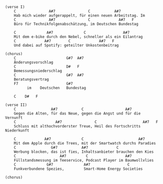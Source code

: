     
    (verse I)
        C               A#7               C           A#7
        Hab mich wieder aufgerappelt, für einen neuen Arbeitstag. Im
        C               A#7               C             A#7   F
        Büro für Technikfolgenabschätzung, im Deutschen Bundestag

        C              A#7              C                 A#7
        Mit dem e-bike durch den Nebel, schneller als ein Eilantrag
        C             A#7        C             A#7   F
        Und dabei auf Spotify: geteilter Unkostenbeitrag
  
    (chorus)
        C                       G#7  A#7 
        Änderungsvorschlag
        C                       D#   F
        Bemessungsniederschlag
        C                       G#7  A#7
        Beratungsvertrag
        F7                      G#7
              im    Deutschen   Bundestag

        C    D#   F
        
    (verse II)
        C                A#7           C                   A#7
        Gegen die Alten, für das Neue, gegen die Angst und für die Vernunft
        C                  A#7               C                     A#7   F
        Schluss mit althochvorderster Treue, Heil des Fortschritts Niederkunft
        
        C             A#7              C                         A#7
        Mit dem Apple durch die Trees, mit der Smartwatch durchs Paradies
        C                G#7           A#7             C
        Werbung blocken, das ist fies, Inhaltsanbieter brauchen den Kies
        C                    A#7         C                 A#7
        Füllstandsmessung im Teeservice, Podcast Player im Baumwollvlies
        C              G#7              A#7                 C       
        Funkverbundene Spezies,         Smart-Home Energy Societies 
        
    (chorus)

